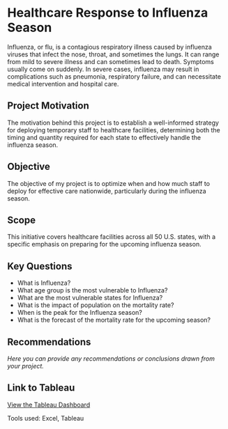 # Healthcare Response to Influenza Season

Influenza, or flu, is a contagious respiratory illness caused by influenza viruses that infect the nose, throat, and sometimes the lungs. It can range from mild to severe illness and can sometimes lead to death. Symptoms usually come on suddenly. In severe cases, influenza may result in complications such as pneumonia, respiratory failure, and can necessitate medical intervention and hospital care.

## Project Motivation

The motivation behind this project is to establish a well-informed strategy for deploying temporary staff to healthcare facilities, determining both the timing and quantity required for each state to effectively handle the influenza season.

## Objective

The objective of my project is to optimize when and how much staff to deploy for effective care nationwide, particularly during the influenza season.

## Scope

This initiative covers healthcare facilities across all 50 U.S. states, with a specific emphasis on preparing for the upcoming influenza season.

## Key Questions

- What is Influenza?
- What age group is the most vulnerable to Influenza?
- What are the most vulnerable states for Influenza?
- What is the impact of population on the mortality rate?
- When is the peak for the Influenza season?
- What is the forecast of the mortality rate for the upcoming season?

## Recommendations

*Here you can provide any recommendations or conclusions drawn from your project.*

## Link to Tableau

[View the Tableau Dashboard](https://public.tableau.com/app/profile/kateryna.hess/viz/InfluenzaMortalityReport2009-2017/Story1) 

Tools used:
Excel, Tableau


